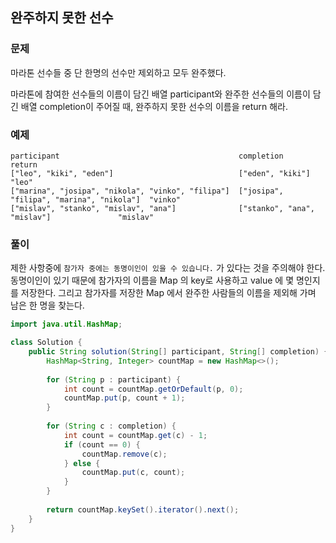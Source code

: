 ## 완주하지 못한 선수

### 문제

마라톤 선수들 중 단 한명의 선수만 제외하고 모두 완주했다. 

마라톤에 참여한 선수들의 이름이 담긴 배열 participant와 완주한 선수들의 이름이 담긴 배열 completion이 주어질 때, 완주하지 못한 선수의 이름을 return 해라.

### 예제

```
participant                                        completion                                return
["leo", "kiki", "eden"]                            ["eden", "kiki"]                          "leo"
["marina", "josipa", "nikola", "vinko", "filipa"]  ["josipa", "filipa", "marina", "nikola"]  "vinko"
["mislav", "stanko", "mislav", "ana"]              ["stanko", "ana", "mislav"]               "mislav"
```

### 풀이

제한 사항중에 `참가자 중에는 동명이인이 있을 수 있습니다.` 가 있다는 것을 주의해야 한다.
동명이인이 있기 때문에 참가자의 이름을 Map 의 key로 사용하고 value 에 몇 명인지를 저장한다.
그리고 참가자를 저장한 Map 에서 완주한 사람들의 이름을 제외해 가며 남은 한 명을 찾는다.

```java
import java.util.HashMap;

class Solution {
    public String solution(String[] participant, String[] completion) {
        HashMap<String, Integer> countMap = new HashMap<>();
        
        for (String p : participant) {
            int count = countMap.getOrDefault(p, 0);
            countMap.put(p, count + 1);
        }
        
        for (String c : completion) {
            int count = countMap.get(c) - 1;
            if (count == 0) {
                countMap.remove(c);
            } else {
                countMap.put(c, count);
            }
        }
        
        return countMap.keySet().iterator().next();
    }
}
```